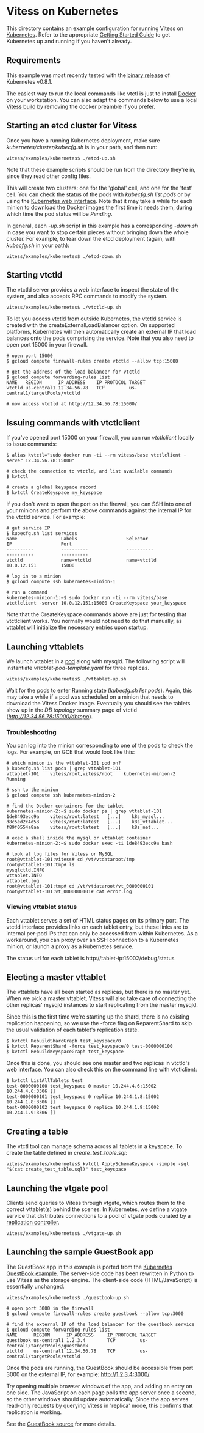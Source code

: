 # Vitess on Kubernetes

This directory contains an example configuration for running Vitess on
[Kubernetes](https://github.com/GoogleCloudPlatform/kubernetes/).
Refer to the appropriate
[Getting Started Guide](https://github.com/GoogleCloudPlatform/kubernetes/tree/master/docs/getting-started-guides)
to get Kubernetes up and running if you haven't already.

## Requirements

This example was most recently tested with the
[binary release](https://github.com/GoogleCloudPlatform/kubernetes/releases)
of Kubernetes v0.8.1.

The easiest way to run the local commands like vtctl is just to install
[Docker](https://www.docker.com/)
on your workstation. You can also adapt the commands below to use a local
[Vitess build](https://github.com/youtube/vitess/blob/master/doc/GettingStarted.md)
by removing the docker preamble if you prefer.

## Starting an etcd cluster for Vitess

Once you have a running Kubernetes deployment, make sure
*kubernetes/cluster/kubecfg.sh* is in your path, and then run:

```
vitess/examples/kubernetes$ ./etcd-up.sh
```

Note that these example scripts should be run from the directory they're in,
since they read other config files.

This will create two clusters: one for the 'global' cell, and one for the
'test' cell.
You can check the status of the pods with *kubecfg.sh list pods* or by using the
[Kubernetes web interface](https://github.com/GoogleCloudPlatform/kubernetes/blob/master/docs/ux.md).
Note that it may take a while for each minion to download the Docker images the
first time it needs them, during which time the pod status will be *Pending*.

In general, each *-up.sh* script in this example has a corresponding *-down.sh*
in case you want to stop certain pieces without bringing down the whole cluster.
For example, to tear down the etcd deployment
(again, with *kubecfg.sh* in your path):

```
vitess/examples/kubernetes$ ./etcd-down.sh
```

## Starting vtctld

The vtctld server provides a web interface to inspect the state of the system,
and also accepts RPC commands to modify the system.

```
vitess/examples/kubernetes$ ./vtctld-up.sh
```

To let you access vtctld from outside Kubernetes, the vtctld service is created
with the createExternalLoadBalancer option. On supported platforms, Kubernetes
will then automatically create an external IP that load balances onto the pods
comprising the service. Note that you also need to open port 15000 in your
firewall.

```
# open port 15000
$ gcloud compute firewall-rules create vtctld --allow tcp:15000

# get the address of the load balancer for vtctld
$ gcloud compute forwarding-rules list
NAME   REGION      IP_ADDRESS    IP_PROTOCOL TARGET
vtctld us-central1 12.34.56.78   TCP         us-central1/targetPools/vtctld

# now access vtctld at http://12.34.56.78:15000/
```

## Issuing commands with vtctlclient

If you've opened port 15000 on your firewall, you can run *vtctlclient*
locally to issue commands:

```
$ alias kvtctl="sudo docker run -ti --rm vitess/base vtctlclient -server 12.34.56.78:15000"

# check the connection to vtctld, and list available commands
$ kvtctl

# create a global keyspace record
$ kvtctl CreateKeyspace my_keyspace
```

If you don't want to open the port on the firewall, you can SSH into one of your
minions and perform the above commands against the internal IP for the vtctld
service. For example:

```
# get service IP
$ kubecfg.sh list services
Name                Labels                  Selector                                  IP                  Port
----------          ----------              ----------                                ----------          ----------
vtctld              name=vtctld             name=vtctld                               10.0.12.151         15000

# log in to a minion
$ gcloud compute ssh kubernetes-minion-1

# run a command
kubernetes-minion-1:~$ sudo docker run -ti --rm vitess/base vtctlclient -server 10.0.12.151:15000 CreateKeyspace your_keyspace
```

Note that the CreateKeyspace commands above are just for testing that
vtctlclient works. You normally would not need to do that manually,
as vttablet will initialize the necessary entries upon startup.

## Launching vttablets

We launch vttablet in a
[pod](https://github.com/GoogleCloudPlatform/kubernetes/blob/master/docs/pods.md)
along with mysqld. The following script will instantiate *vttablet-pod-template.yaml*
for three replicas.

```
vitess/examples/kubernetes$ ./vttablet-up.sh
```

Wait for the pods to enter Running state (*kubecfg.sh list pods*).
Again, this may take a while if a pod was scheduled on a minion that needs to
download the Vitess Docker image. Eventually you should see the tablets show up
in the *DB topology* summary page of vtctld (*http://12.34.56.78:15000/dbtopo*).

### Troubleshooting

You can log into the minion corresponding to one of the pods to check the logs.
For example, on GCE that would look like this:

```
# which minion is the vttablet-101 pod on?
$ kubecfg.sh list pods | grep vttablet-101
vttablet-101    vitess/root,vitess/root    kubernetes-minion-2    Running

# ssh to the minion
$ gcloud compute ssh kubernetes-minion-2

# find the Docker containers for the tablet
kubernetes-minion-2:~$ sudo docker ps | grep vttablet-101
1de8493ecc9a    vitess/root:latest   [...]    k8s_mysql...
d8c5ed2c4d53    vitess/root:latest   [...]    k8s_vttablet...
f89f0554a8aa    vitess/root:latest   [...]    k8s_net...

# exec a shell inside the mysql or vttablet container
kubernetes-minion-2:~$ sudo docker exec -ti 1de8493ecc9a bash

# look at log files for Vitess or MySQL
root@vttablet-101:vitess# cd /vt/vtdataroot/tmp
root@vttablet-101:tmp# ls
mysqlctld.INFO
vttablet.INFO
vttablet.log
root@vttablet-101:tmp# cd /vt/vtdataroot/vt_0000000101
root@vttablet-101:vt_0000000101# cat error.log
```

### Viewing vttablet status

Each vttablet serves a set of HTML status pages on its primary port.
The vtctld interface provides links on each tablet entry, but these links are
to internal per-pod IPs that can only be accessed from within Kubernetes.
As a workaround, you can proxy over an SSH connection to a Kubernetes minion,
or launch a proxy as a Kubernetes service.

The status url for each tablet is http://tablet-ip:15002/debug/status

## Electing a master vttablet

The vttablets have all been started as replicas, but there is no master yet.
When we pick a master vttablet, Vitess will also take care of connecting the
other replicas' mysqld instances to start replicating from the master mysqld.

Since this is the first time we're starting up the shard, there is no existing
replication happening, so we use the -force flag on ReparentShard to skip the
usual validation of each tablet's replication state.

```
$ kvtctl RebuildShardGraph test_keyspace/0
$ kvtctl ReparentShard -force test_keyspace/0 test-0000000100
$ kvtctl RebuildKeyspaceGraph test_keyspace
```

Once this is done, you should see one master and two replicas in vtctld's web
interface. You can also check this on the command line with vtctlclient:

```
$ kvtctl ListAllTablets test
test-0000000100 test_keyspace 0 master 10.244.4.6:15002 10.244.4.6:3306 []
test-0000000101 test_keyspace 0 replica 10.244.1.8:15002 10.244.1.8:3306 []
test-0000000102 test_keyspace 0 replica 10.244.1.9:15002 10.244.1.9:3306 []
```

## Creating a table

The vtctl tool can manage schema across all tablets in a keyspace.
To create the table defined in *create_test_table.sql*:

```
vitess/examples/kubernetes$ kvtctl ApplySchemaKeyspace -simple -sql "$(cat create_test_table.sql)" test_keyspace
```

## Launching the vtgate pool

Clients send queries to Vitess through vtgate, which routes them to the
correct vttablet(s) behind the scenes. In Kubernetes, we define a vtgate
service that distributes connections to a pool of vtgate pods curated by a
[replication controller](https://github.com/GoogleCloudPlatform/kubernetes/blob/master/docs/replication-controller.md).

```
vitess/examples/kubernetes$ ./vtgate-up.sh
```

## Launching the sample GuestBook app

The GuestBook app in this example is ported from the
[Kubernetes GuestBook example](https://github.com/GoogleCloudPlatform/kubernetes/tree/master/examples/guestbook-go).
The server-side code has been rewritten in Python to use Vitess as the storage
engine. The client-side code (HTML/JavaScript) is essentially unchanged.

```
vitess/examples/kubernetes$ ./guestbook-up.sh

# open port 3000 in the firewall
$ gcloud compute firewall-rules create guestbook --allow tcp:3000

# find the external IP of the load balancer for the guestbook service
$ gcloud compute forwarding-rules list
NAME      REGION      IP_ADDRESS     IP_PROTOCOL TARGET
guestbook us-central1 1.2.3.4        TCP         us-central1/targetPools/guestbook
vtctld    us-central1 12.34.56.78    TCP         us-central1/targetPools/vtctld
```

Once the pods are running, the GuestBook should be accessible from port 3000 on
the external IP, for example: http://1.2.3.4:3000/

Try opening multiple browser windows of the app, and adding an entry on one
side. The JavaScript on each page polls the app server once a second, so the
other windows should update automatically. Since the app serves read-only
requests by querying Vitess in 'replica' mode, this confirms that replication
is working.

See the
[GuestBook source](https://github.com/youtube/vitess/tree/master/examples/kubernetes/guestbook)
for more details.
